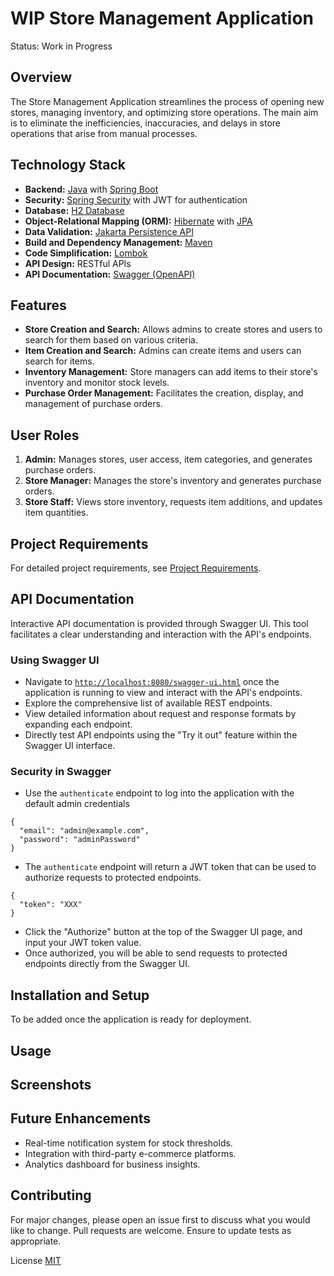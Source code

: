 # WIP Store Management Application

Status: Work in Progress

## Overview

The Store Management Application streamlines the process of opening new stores, managing inventory, and optimizing store
operations. The main aim is to eliminate the inefficiencies, inaccuracies, and delays in store operations that arise
from manual processes.

## Technology Stack

- **Backend:** [Java](https://www.java.com/) with [Spring Boot](https://spring.io/projects/spring-boot)
- **Security:** [Spring Security](https://spring.io/projects/spring-security) with JWT for authentication
- **Database:** [H2 Database](https://www.h2database.com/)
- **Object-Relational Mapping (ORM):** [Hibernate](https://hibernate.org/)
  with [JPA](https://jakarta.ee/specifications/persistence/)
- **Data Validation:** [Jakarta Persistence API](https://jakarta.ee/specifications/persistence/)
- **Build and Dependency Management:** [Maven](https://maven.apache.org/)
- **Code Simplification:** [Lombok](https://projectlombok.org/)
- **API Design:** RESTful APIs
- **API Documentation:** [Swagger (OpenAPI)](https://swagger.io/)

## Features

- **Store Creation and Search:** Allows admins to create stores and users to search for them based on various criteria.
- **Item Creation and Search:** Admins can create items and users can search for items.
- **Inventory Management:** Store managers can add items to their store's inventory and monitor stock levels.
- **Purchase Order Management:** Facilitates the creation, display, and management of purchase orders.

## User Roles

1. **Admin:** Manages stores, user access, item categories, and generates purchase orders.
2. **Store Manager:** Manages the store's inventory and generates purchase orders.
3. **Store Staff:** Views store inventory, requests item additions, and updates item quantities.

## Project Requirements

For detailed project requirements, see [Project Requirements](ProjectRequirements.md).

## API Documentation

Interactive API documentation is provided through Swagger UI. This tool facilitates a clear understanding and
interaction with the API's endpoints.

### Using Swagger UI

- Navigate to [`http://localhost:8080/swagger-ui.html`](http://localhost:8080/swagger-ui.html) once the application is
  running to view and interact with the API's endpoints.
- Explore the comprehensive list of available REST endpoints.
- View detailed information about request and response formats by expanding each endpoint.
- Directly test API endpoints using the "Try it out" feature within the Swagger UI interface.

### Security in Swagger

- Use the `authenticate` endpoint to log into the application with the default admin credentials

```
{
  "email": "admin@example.com",
  "password": "adminPassword"
}
```

- The `authenticate` endpoint will return a JWT token that can be used to authorize requests to protected endpoints.

```
{
  "token": "XXX"
}
```

- Click the "Authorize" button at the top of the Swagger UI page, and input your JWT token value.
- Once authorized, you will be able to send requests to protected endpoints directly from the Swagger UI.

## Installation and Setup

To be added once the application is ready for deployment.

## Usage

## Screenshots

## Future Enhancements

- Real-time notification system for stock thresholds.
- Integration with third-party e-commerce platforms.
- Analytics dashboard for business insights.

## Contributing

For major changes, please open an issue first to discuss what you would like to change. Pull requests are welcome.
Ensure to update tests as appropriate.

License
[MIT](LICENSE.txt)
